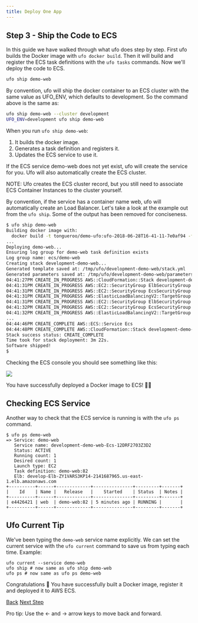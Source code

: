 ```yaml
---
title: Deploy One App
---
```


## Step 3 - Ship the Code to ECS

In this guide we have walked through what ufo does step by step.  First ufo builds the Docker image with `ufo docker build`.  Then it will build and register the ECS task definitions with the `ufo tasks` commands. Now we'll deploy the code to ECS.

```sh
ufo ship demo-web
```

By convention, ufo will ship the docker container to an ECS cluster with the same value as UFO_ENV, which defaults to development.  So the command above is the same as:

```sh
ufo ship demo-web --cluster development
UFO_ENV=development ufo ship demo-web
```

When you run `ufo ship demo-web`:

1. It builds the docker image.
2. Generates a task definition and registers it.
3. Updates the ECS service to use it.

If the ECS service demo-web does not yet exist, ufo will create the service for you. Ufo will also automatically create the ECS cluster.

NOTE: Ufo creates the ECS cluster record, but you still need to associate ECS Container Instances to the cluster yourself.

By convention, if the service has a container name web, ufo will automatically create an Load Balancer.  Let's take a look at the example out from the `ufo ship`.  Some of the output has been removed for conciseness.

```sh
$ ufo ship demo-web
Building docker image with:
  docker build -t tongueroo/demo-ufo:ufo-2018-06-28T16-41-11-7e0af94 -f Dockerfile .
...
Deploying demo-web...
Ensuring log group for demo-web task definition exists
Log group name: ecs/demo-web
Creating stack development-demo-web...
Generated template saved at: /tmp/ufo/development-demo-web/stack.yml
Generated parameters saved at: /tmp/ufo/development-demo-web/parameters.yml
04:41:27PM CREATE_IN_PROGRESS AWS::CloudFormation::Stack development-demo-web User Initiated
04:41:31PM CREATE_IN_PROGRESS AWS::EC2::SecurityGroup ElbSecurityGroup
04:41:31PM CREATE_IN_PROGRESS AWS::EC2::SecurityGroup EcsSecurityGroup
04:41:31PM CREATE_IN_PROGRESS AWS::ElasticLoadBalancingV2::TargetGroup TargetGroup
04:41:31PM CREATE_IN_PROGRESS AWS::EC2::SecurityGroup ElbSecurityGroup Resource creation Initiated
04:41:32PM CREATE_IN_PROGRESS AWS::EC2::SecurityGroup EcsSecurityGroup Resource creation Initiated
04:41:32PM CREATE_IN_PROGRESS AWS::ElasticLoadBalancingV2::TargetGroup TargetGroup Resource creation Initiated
...
04:44:46PM CREATE_COMPLETE AWS::ECS::Service Ecs
04:44:48PM CREATE_COMPLETE AWS::CloudFormation::Stack development-demo-web
Stack success status: CREATE_COMPLETE
Time took for stack deployment: 3m 22s.
Software shipped!
$
```

Checking the ECS console you should see something like this:

<img src="/img/tutorials/ecs-console-ufo-ship.png" class="doc-photo" />

You have successfully deployed a Docker image to ECS! 🍾🥂

## Checking ECS Service

Another way to check that the ECS service is running is with the `ufo ps` command.

    $ ufo ps demo-web
    => Service: demo-web
       Service name: development-demo-web-Ecs-12DRF2703Z3D2
       Status: ACTIVE
       Running count: 1
       Desired count: 1
       Launch type: EC2
       Task definition: demo-web:82
       Elb: develop-Elb-ZY1VARS3KP14-2141687965.us-east-1.elb.amazonaws.com
    +----------+------+-------------+---------------+---------+-------+
    |    Id    | Name |   Release   |    Started    | Status  | Notes |
    +----------+------+-------------+---------------+---------+-------+
    | e4426421 | web  | demo-web:82 | 5 minutes ago | RUNNING |       |
    +----------+------+-------------+---------------+---------+-------+

## Ufo Current Tip

We've been typing the `demo-web` service name explicitly.  We can set the current service with the `ufo current` command to save us from typing each time.  Example:

    ufo current --service demo-web
    ufo ship # now same as ufo ship demo-web
    ufo ps # now same as ufo ps demo-web

Congratulations 🎊 You have successfully built a Docker image, register it and deployed it to AWS ECS.

<a id="prev" class="btn btn-basic" href="{% link _docs/tutorial-ufo-tasks-build.md %}">Back</a>
<a id="next" class="btn btn-primary" href="{% link _docs/tutorial-ufo-ships.md %}">Next Step</a>
<p class="keyboard-tip">Pro tip: Use the <- and -> arrow keys to move back and forward.</p>
